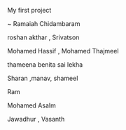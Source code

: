 My first project

~ Ramaiah Chidambaram

roshan akthar , Srivatson

Mohamed Hassif , Mohamed Thajmeel

thameena benita sai lekha 

Sharan ,manav, shameel 

Ram

Mohamed Asalm

Jawadhur , Vasanth